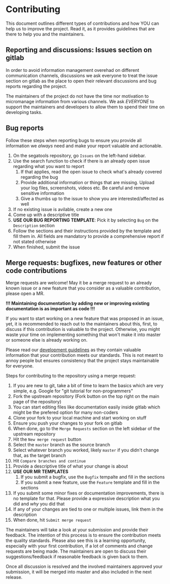 # Contributing

This document outlines different types of contributions and how YOU can help us to improve the
project. Read it, as it provides guidelines that are there to help you and the maintainers.

## Reporting and discussions: Issues section on gitlab

In order to avoid information management overehad on different communication channels, discussions
we ask everyone to treat the issue section on gitlab as the place to open their relevant discussions
and bug reports regarding the project.

The maintainers of the project do not have the time nor motivation to micromanage information from
various channels. We ask *EVERYONE* to support the maintainers and developers to allow them to spend
their time on developing tasks.

## Bug reports

Follow these steps when reporting bugs to ensure you provide all information we *always* need and
make your report valuable and actionable.

1. On the segatools repository, go `Issues` on the left-hand sidebar.
1. Use the search function to check if there is an already open issue regarding what you want to
report
    1. If that applies, read the open issue to check what's already covered regarding the bug
    1. Provide additional information or things that are missing. Upload your log files,
    screenshots, videos etc. Be careful and remove sensitive information
    1. Give a thumbs up to the issue to show you are interested/affected as well
1. If no existing issue is avilable, create a new one
1. Come up with a descriptive title
1. **USE OUR BUG REPORTING TEMPLATE**: Pick it by selecting `Bug` on the `Description` section
1. Follow the sections and their instructions provided by the template and fill them in. All fields
are mandatory to provide a comprehensive report if not stated otherwise
1. When finished, submit the issue

## Merge requests: bugfixes, new features or other code contributions

Merge requests are welcome! May it be a merge request to an already known issue or a new feature that
you consider as a valuable contribution, please open a MR.

**!!! Maintaining documentation by adding new or improving existing documentation is as important as
code !!!**

If you want to start working on a new feature that was proposed in an issue, yet, it is recommended
to reach out to the maintainers about this, first, to discuss if this contribution is valuable
to the project. Otherwise, you might waste your time on implementing something that won't make it
into master or someone else is already working on.

Please read our [development guidelines](doc/development.md) as they contain valuable information
that your contribution meets our standards. This is not meant to annoy people but ensures
consistency that the project stays maintainable for everyone.

Steps for contributing to the repository using a merge request:

1. If you are new to git, take a bit of time to learn the basics which are very simple, e.g. Google
for "git tutorial for non-programmers"
1. Fork the upstream repository (Fork button on the top right on the main page of the repository)
1. You can start editing files like documentation easily inside gitlab which might be the prefered
option for many non-coders
1. Clone your fork to your local machine and start working on stuff
1. Ensure you push your changes to your fork on gitlab
1. When done, go to the `Merge Requests` section on the left sidebar of the upstream repository
1. Hit the `New merge request` button
1. Select the `master` branch as the source branch
1. Select whatever branch you worked, likely `master` if you didn't change that, as the target
branch
1. Hit `Compare branches and continue`
1. Provide a descriptive title of what your change is about
1. **USE OUR MR TEMPLATES**
    1. If you submit a bugfix, use the `Bugfix` tempalte and fill in the sections
    1. If you submit a new feature, use the `Feature` template and fill in the sections
1. If you submit some minor fixes or documentation improvements, there is no template for that.
Please provide a expressive description what you did and *why* you did that
1. If any of your changes are tied to one or multiple issues, link them in the description
1. When done, hit `Submit merge request`

The maintainers will take a look at your submission and provide their feedback. The intention of
this process is to ensure the contribution meets the quality standards. Please also see this is
a learning opportunity, especially with your first contribution, if a lot of comments and change
requests are being made. The maintainers are open to discuss their suggestions/feedback if
reasonable feedback is given back to them.

Once all discussion is resolved and the involved maintainers approved your submission, it will be
merged into master and also included in the next release.
